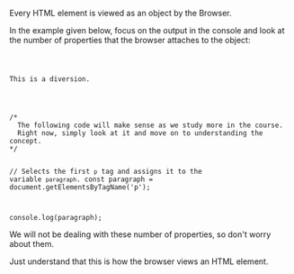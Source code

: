 Every HTML element
is viewed as an object
by the Browser.

In the example given below,
focus on the output
in the console
and
look at the number of properties
that the browser attaches
to the object:

<codeblock language="javascript" type="lesson">
<code>
<panel language="html">
<p>This is a diversion.</p>
</panel>
<panel language="javascript">
/*
  The following code will make sense as we study more in the course.
  Right now, simply look at it and move on to understanding the concept.
*/

// Selects the first `p` tag and assigns it to the variable `paragraph`.
const paragraph = document.getElementsByTagName('p');

console.log(paragraph);
</panel>
</code>
</codeblock>

We will not be dealing with
these number of properties,
so don't worry about them.

Just understand that this
is how the browser views
an HTML element.
